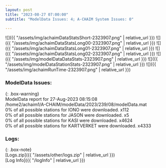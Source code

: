 ```yaml
---
layout: post
title: "2023-08-27 07:00:00"
subtitle: "ModelData Issues: 4; A-CHAIM System Issues: 0"

---
```


![]({{ "/assets/img/achaimDataStatsShort-2323907.png" | relative_url }})
![]({{ "/assets/img/achaimDataStatsLong00-2323907.png" | relative_url }})
![]({{ "/assets/img/achaimDataStatsLong01-2323907.png" | relative_url }})
![]({{ "/assets/img/achaimDataStatsLong02-2323907.png" | relative_url }})
![]({{ "/assets/img/modelDataDataStats-2323907.png" | relative_url }})
![]({{ "/assets/img/modelDataStationStats-2323907.png" | relative_url }})
![]({{ "/assets/img/achaimRunTime-2323907.png" | relative_url }})


### ModelData Issues:  
  
{: .box-warning}  
 ModelData report for 27-Aug-2023 08:15:08   
 /home2/achaim1/A-CHAIM/modelData/2023/239/08/modelData.mat   
 0% of all possible stations for IONO were downloaded. x112   
 0% of all possible stations for JASON were downloaded. x5   
 0% of all possible stations for KASI were downloaded. x4624   
 0% of all possible stations for KARTVERKET were downloaded. x4333   
  


### Logs:  
  
{: .box-note}  
[Logs.zip]({{ "/assets/other/logs.zip" | relative_url }})  
[Log Info]({{ "/logInfo" | relative_url }})  
